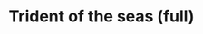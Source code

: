 ---
layout: item
title: Trident of the seas (full)
item-id: 11905
datatable: true
id: 11905
name: "Trident of the seas (full)"
members: true
lowalch: 27600
highalch: 41400
examine: "A weapon from the deep."
monsters:
  - id: 494
    name: "Kraken"
    members: true
    combat_level: 291
    wiki_url: "https://oldschool.runescape.wiki/w/Kraken#Kraken"
    drops:
      - quantity: "1"
        rarity: 0.001953125
    image: "https://oldschool.runescape.wiki/images/thumb/4/41/Whirlpool.png/290px-Whirlpool.png?111d8"
---